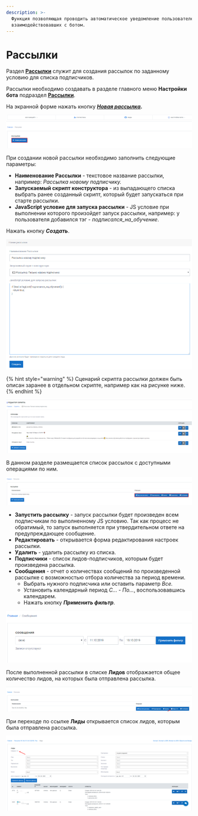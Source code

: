 ```yaml
---
description: >-
  Функция позволяющая проводить автоматическое уведомление пользователей,
  взаимодействовавших с ботом.
---
```


# Рассылки

Раздел [**Рассылки**](https://app.metabot24.com/bot-broadcast) служит для создания рассылок по заданному условию для списка  подписчиков.

Рассылки необходимо создавать в разделе главного меню **Настройки бота** подраздел [**Рассылки**](https://app.metabot24.com/bot-broadcast).

На экранной форме нажать кнопку [_**Новая рассылка**_](https://app.metabot24.com/bot-broadcast/create)**.**

![](../.gitbook/assets/image%20%28146%29.png)

При создании  новой рассылки необходимо заполнить следующие параметры:

* **Наименование Рассылки** - текстовое название рассылки, например: _Рассылка новому подписчику._
* **Запускаемый скрипт конструктора** _-_ из выпадающего списка выбрать ранее созданный скрипт, который будет запускаться при старте рассылки.
* **JavaScript условие для запуска рассылки** - JS условие при выполнении которого произойдет запуск рассылки, например: у пользователя добавился тэг - _подписался\_на\_обучение_.

Нажать кнопку _**Создать**_.

![&#x41D;&#x430;&#x441;&#x442;&#x440;&#x43E;&#x439;&#x43A;&#x430; &#x441;&#x432;&#x43E;&#x439;&#x441;&#x442;&#x432; &#x440;&#x430;&#x441;&#x441;&#x44B;&#x43B;&#x43A;&#x438;](../.gitbook/assets/image.png)

{% hint style="warning" %}
Сценарий скрипта рассылки должен быть описан заранее в отдельном скрипте, например как на рисунке ниже.
{% endhint %}

![&#x421;&#x43A;&#x440;&#x438;&#x43F;&#x442; &#x440;&#x430;&#x441;&#x441;&#x44B;&#x43B;&#x43A;&#x438;](../.gitbook/assets/image%20%28201%29.png)

В данном разделе размещается список рассылок с доступными операциями по ним.

![&#x41E;&#x43F;&#x435;&#x440;&#x430;&#x446;&#x438;&#x438; &#x43F;&#x43E; &#x440;&#x430;&#x441;&#x441;&#x44B;&#x43B;&#x43A;&#x430;&#x43C;](../.gitbook/assets/image%20%2847%29.png)

* **Запустить рассылку** - запуск рассылки будет произведен всем подписчикам по выполненному JS условию. Так как процесс не обратимый, то запуск выполняется при утвердительном ответе на предупреждающее сообщение.
* **Редактировать** - открывается форма редактирования настроек рассылки.
* **Удалить** - удалить рассылку из списка.
* **Подписчики** - список лидов-подписчиков, которым будет произведена рассылка.
* **Сообщения** - отчет о количествах сообщений по произведенной рассылке с возможностью отбора количества за период времени. 
  * Выбрать нужного подписчика или оставить параметр _Все._
  * Установить календарный период _С... - По..._, воспользовавшись календарем.
  * Нажать кнопку _**Применить фильтр**_.

![&#x41E;&#x442;&#x447;&#x435;&#x442; &#x43F;&#x43E; &#x43E;&#x442;&#x43F;&#x440;&#x430;&#x432;&#x43B;&#x435;&#x43D;&#x43D;&#x44B;&#x43C; &#x441;&#x43E;&#x43E;&#x431;&#x449;&#x435;&#x43D;&#x438;&#x44F;&#x43C;](../.gitbook/assets/image%20%28127%29.png)

После выполненной рассылки в списке **Лидов** отображается общее количество лидов, на которых была отправлена рассылка.

![](../.gitbook/assets/izobrazhenie%20%28172%29.png)

При переходе по ссылке **Лиды** открывается список лидов, которым была отправлена рассылка.

![](../.gitbook/assets/izobrazhenie%20%28371%29.png)

